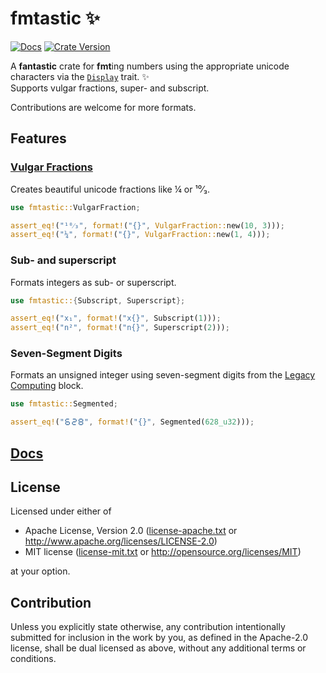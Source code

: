# fmtastic ✨

[![Docs](https://img.shields.io/docsrs/fmtastic/latest)](https://docs.rs/fmtastic)
[![Crate Version](https://img.shields.io/crates/v/fmtastic)](https://crates.io/crates/fmtastic)

A **fantastic** crate for **fmt**ing numbers using the appropriate unicode characters via the [`Display`] trait. ✨ \
Supports vulgar fractions, super- and subscript.

Contributions are welcome for more formats.

## Features

### [Vulgar Fractions]
Creates beautiful unicode fractions like ¼ or ¹⁰⁄₃.
```rust
use fmtastic::VulgarFraction;

assert_eq!("¹⁰⁄₃", format!("{}", VulgarFraction::new(10, 3)));
assert_eq!("¼", format!("{}", VulgarFraction::new(1, 4)));
```

### Sub- and superscript
Formats integers as sub- or superscript. 

```rust
use fmtastic::{Subscript, Superscript};

assert_eq!("x₁", format!("x{}", Subscript(1)));
assert_eq!("n²", format!("n{}", Superscript(2)));
```

### Seven-Segment Digits
Formats an unsigned integer using seven-segment digits
from the [Legacy Computing] block.

```rust
use fmtastic::Segmented;

assert_eq!("🯶🯲🯸", format!("{}", Segmented(628_u32)));
```

[Legacy Computing]: https://www.unicode.org/charts/PDF/U1FB00.pdf

## [Docs](https://docs.rs/fmtastic)

## License
Licensed under either of

* Apache License, Version 2.0
  ([license-apache.txt](license-apache.txt) or <http://www.apache.org/licenses/LICENSE-2.0>)
* MIT license
  ([license-mit.txt](license-mit.txt) or <http://opensource.org/licenses/MIT>)

at your option.

## Contribution
Unless you explicitly state otherwise, any contribution intentionally submitted
for inclusion in the work by you, as defined in the Apache-2.0 license, shall be
dual licensed as above, without any additional terms or conditions.


[Vulgar Fractions]: https://en.wikipedia.org/wiki/Fraction_(mathematics)#Simple,_common,_or_vulgar_fractions
[`Display`]: https://doc.rust-lang.org/std/fmt/trait.Display.html
